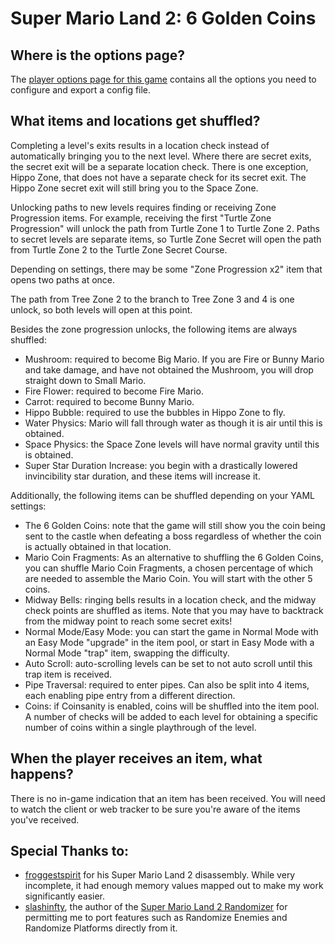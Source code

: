 # Super Mario Land 2: 6 Golden Coins

## Where is the options page?

The [player options page for this game](../player-options) contains all the options you need to configure and export a
config file.

## What items and locations get shuffled?

Completing a level's exits results in a location check instead of automatically bringing you to the next level.
Where there are secret exits, the secret exit will be a separate location check. There is one exception, Hippo Zone,
that does not have a separate check for its secret exit. The Hippo Zone secret exit will still bring you to the Space
Zone.

Unlocking paths to new levels requires finding or receiving Zone Progression items. For example, receiving the first
"Turtle Zone Progression" will unlock the path from Turtle Zone 1 to Turtle Zone 2. Paths to secret levels are separate
items, so Turtle Zone Secret will open the path from Turtle Zone 2 to the Turtle Zone Secret Course.

Depending on settings, there may be some "Zone Progression x2" item that opens two paths at once.

The path from Tree Zone 2 to the branch to Tree Zone 3 and 4 is one unlock, so both levels will open at this point.

Besides the zone progression unlocks, the following items are always shuffled:
- Mushroom: required to become Big Mario. If you are Fire or Bunny Mario and take damage, and have not obtained the
Mushroom, you will drop straight down to Small Mario.
- Fire Flower: required to become Fire Mario.
- Carrot: required to become Bunny Mario.
- Hippo Bubble: required to use the bubbles in Hippo Zone to fly.
- Water Physics: Mario will fall through water as though it is air until this is obtained.
- Space Physics: the Space Zone levels will have normal gravity until this is obtained.
- Super Star Duration Increase: you begin with a drastically lowered invincibility star duration, and these items will
increase it.

Additionally, the following items can be shuffled depending on your YAML settings:
- The 6 Golden Coins: note that the game will still show you the coin being sent to the castle when defeating a boss
regardless of whether the coin is actually obtained in that location.
- Mario Coin Fragments: As an alternative to shuffling the 6 Golden Coins, you can shuffle Mario Coin Fragments,
a chosen percentage of which are needed to assemble the Mario Coin. You will start with the other 5 coins.
- Midway Bells: ringing bells results in a location check, and the midway check points are shuffled as items.
Note that you may have to backtrack from the midway point to reach some secret exits!
- Normal Mode/Easy Mode: you can start the game in Normal Mode with an Easy Mode "upgrade" in the item pool, or start in
Easy Mode with a Normal Mode "trap" item, swapping the difficulty.
- Auto Scroll: auto-scrolling levels can be set to not auto scroll until this trap item is received.
- Pipe Traversal: required to enter pipes. Can also be split into 4 items, each enabling pipe entry from a different
direction.
- Coins: if Coinsanity is enabled, coins will be shuffled into the item pool. A number of checks will be added to each
level for obtaining a specific number of coins within a single playthrough of the level.


## When the player receives an item, what happens?

There is no in-game indication that an item has been received. You will need to watch the client or web tracker to be
sure you're aware of the items you've received.

## Special Thanks to:

- [froggestspirit](https://github.com/froggestspirit) for his Super Mario Land 2 disassembly. While very incomplete, it
had enough memory values mapped out to make my work significantly easier.
- [slashinfty](https://github.com/slashinfty), the author of the
[Super Mario Land 2 Randomizer](https://sml2r.download/) for permitting me to port features such as Randomize Enemies
and Randomize Platforms directly from it.
